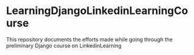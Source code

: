 # LearningDjangoLinkedinLearningCourse
This repository documents the efforts made while going through the preliminary Django course on LinkedinLearning
